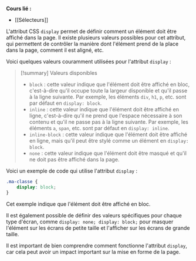 **Cours lié :**
- [[Sélecteurs]]

L'attribut CSS `display` permet de définir comment un élément doit être affiché dans la page. Il existe plusieurs valeurs possibles pour cet attribut, qui permettent de contrôler la manière dont l'élément prend de la place dans la page, comment il est aligné, etc.

Voici quelques valeurs couramment utilisées pour l'attribut `display` :

> [!summary] Valeurs disponibles
> -   `block` : cette valeur indique que l'élément doit être affiché en bloc, c'est-à-dire qu'il occupe toute la largeur disponible et qu'il passe à la ligne suivante. Par exemple, les éléments `div`, `h1`, `p`, etc. sont par défaut en `display: block`.
> -   `inline` : cette valeur indique que l'élément doit être affiché en ligne, c'est-à-dire qu'il ne prend que l'espace nécessaire à son contenu et qu'il ne passe pas à la ligne suivante. Par exemple, les éléments `a`, `span`, etc. sont par défaut en `display: inline`.
> -   `inline-block` : cette valeur indique que l'élément doit être affiché en ligne, mais qu'il peut être stylé comme un élément en `display: block`.
> -   `none` : cette valeur indique que l'élément doit être masqué et qu'il ne doit pas être affiché dans la page.

Voici un exemple de code qui utilise l'attribut `display` :

```CSS
.ma-classe {
	display: block;
}
```

Cet exemple indique que l'élément doit être affiché en bloc.

Il est également possible de définir des valeurs spécifiques pour chaque type d'écran, comme `display: none; display: block;` pour masquer l'élément sur les écrans de petite taille et l'afficher sur les écrans de grande taille.

Il est important de bien comprendre comment fonctionne l'attribut `display`, car cela peut avoir un impact important sur la mise en forme de la page.